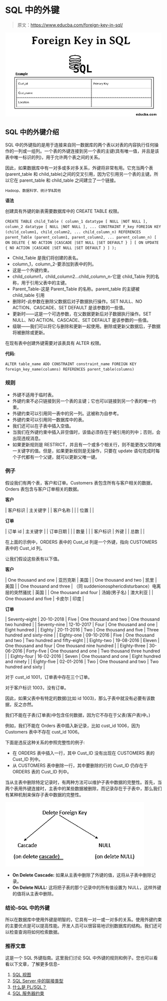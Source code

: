 # SQL 中的外键

> 原文：<https://www.educba.com/foreign-key-in-sql/>

![Foreign Key in SQL ](img/c1c06b2188d9ad69f3ad5feda0e7d5a9.png)



## SQL 中的外键介绍

SQL 中的外键指的是用于连接来自同一数据库的两个表以对表的内容执行任何操作的一列或一组列。一个表的外键连接到另一个表的主键(具有唯一值，并且是该表中唯一标识的列)，用于允许两个表之间的关系。

因此，如果数据库中有一对多或多对多关系，外键将非常有用。它充当两个表(parent_table 和 child_table)之间的交叉引用，因为它引用另一个表的主键。所以它在 parent_table 和 child_table 之间建立了一个链接。

<small>Hadoop、数据科学、统计学&其他</small>

**语法**

创建具有外键的新表需要数据库中的 CREATE TABLE 权限。

`CREATE TABLE child_Table
(
column_1 datatype [ NULL |NOT NULL ],
column_2 datatype [ NULL |NOT NULL ],
...
CONSTRAINT F_key
FOREIGN KEY (child_column1, child_column2, ... child_column_n)
REFERENCES parent_Table (parent_column1, parent_column2, ... parent_column_n)
[ ON DELETE { NO ACTION |CASCADE |SET NULL |SET DEFAULT } ] [ ON UPDATE { NO ACTION |CASCADE |SET NULL |SET DEFAULT } ] );`

*   Child_Table 是我们将创建的表名。
*   column_1，column_2-要添加到表中的列。
*   这是一个外键约束。
*   child_column1，child_column2…child_column_n-它是 child_Table 列的名称，用于引用父表中的主键。
*   Parent_Table-这是 Parent_Table 的名称。parent_table 的主键被 child_table 引用
*   删除时-此参数在删除父数据后对子数据执行操作。SET NULL、NO ACTION、CASCADE、SET DEFAULT 是该参数的一些值。
*   更新时——这是一个可选参数，在父数据更新后对子数据执行操作。SET NULL、NO ACTION、CASCADE、SET DEFAULT 是该参数的一些值。
*   级联——我们可以将它与删除和更新一起使用。删除或更新父数据后，子数据将被删除或更新。

在现有表中创建外键需要对该表具有 ALTER 权限。

**代码:**

`ALTER table_name
ADD CONSTRAINT constraint_name
FOREIGN KEY foreign_key_name(columns)
REFERENCES parent_table(columns)`

### 规则

*   外键不适用于临时表。
*   外键约束不必只链接到另一个表的主键；它也可以链接到另一个表的唯一约束。
*   外键约束可以引用同一表中的另一列。这被称为自参考。
*   外键约束可以引用同一数据库中的表。
*   我们还可以在子表中插入空值。
*   当我们在外键约束中插入非空值时，该值必须存在于被引用的列中；否则，会出现违规消息。
*   如果更新规则是 RESTRICT，并且有一个或多个相关行，则不能更改父项的唯一关键字的值。但是，如果更新规则是无操作，只要在 update 语句完成时每个子代都有一个父键，就可以更新父唯一键。

### 例子

假设我们有两个表，客户和订单。Customers 表包含所有与客户相关的数据，Orders 表包含与客户订单相关的数据。

**客户**

| 客户标识 | 主关键字 |
| 客户名称 |  |
| 位置 |  |

**订单**

| 订单 id | 主关键字 |
| 订单日期 |  |
| 数量 |  |
| 客户标识 | 外键 |
| 总数 |  |

在上面的示例中，ORDERS 表中的 Cust_id 列是一个外键，指向 CUSTOMERS 表中的 Cust_id 列。

让我们假设这些表有以下值。

**客户**

| One thousand and one | 亚历克斯 | 美国 |
| One thousand and two | 凯里 | 美国 |
| One thousand and three | （同 suddenionosphericdisturbance）电离层的突然骚扰 | 英国 |
| One thousand and four | 汤姆(男子名) | 澳大利亚 |
| One thousand and five | 卡皮尔 | 印度 |

**订单**

| Seventy-eight | 20-10-2018 | Five | One thousand and two | One thousand two hundred |
| Seventy-nine | 12-10-2017 | Four | One thousand and one | Eight hundred |
| Eighty | 20-11-2016 | Two | One thousand and five | Three hundred and sixty-nine |
| Eighty-one | 09-10-2016 | Five | One thousand and two | Two hundred and fifty-eight |
| Eighty-two | 19-08-2016 | Eleven | One thousand and four | One thousand nine hundred |
| Eighty-three | 30-06-2016 | Forty-five | One thousand and one | Two thousand three hundred |
| Eighty-four | 16-02-2016 | Seven | One thousand and one | Eight hundred and ninety |
| Eighty-five | 02-01-2016 | Two | One thousand and two | Two hundred and sixty |

对于 cust_id 1001，订单表中存在三个订单。

对于客户标识 1003，没有订单。

因此，如果父表中有特定的数据(比如 id 1003)，那么子表中就没有必要有该数据，反之亦然。

我们不能在子表(订单表)中包含任何数据，因为它不存在于父表(客户表)中。)

例如，我们不能在 Orders 表中插入新记录，比如 cust_id 1006，因为 Customers 表中不存在 cust_id 1006。

下面是违反这种关系的参照完整性的例子:

*   在 ORDERS 表中插入一行，其中 Cust_ID 没有出现在 CUSTOMERS 表的 Cust_ID 列中。
*   从 CUSTOMERS 表中删除一行，其中要删除的行的 Cust_ID 仍存在于 ORDERS 表的 Cust_ID 列中。

当从主表中删除特定记录时，有两种方法可以维护子表中数据的完整性。首先，当两个表用外键连接时，主表中的某些数据被删除，而记录存在于子表中，那么我们有某种机制来保存子表中数据的完整性。

![Delete Foreign Key](img/2ffe4d8f26a4823fe1957447d0082299.png)



*   **On Delete Cascade:** 如果从主表中删除了外键的值，这将从子表中删除记录。
*   **On Delete NULL:** 这将把子表的那个记录中的所有值设置为 NULL，这样外键的值将从主表中删除。

### 结论–SQL 中的外键

所以在数据库中使用外键是明智的，它具有一对一或一对多的关系。使用外键约束的主要优点是可以提高性能。开发人员可以很容易地识别数据库的结构。我们还可以检查查询将如何检索数据。

### 推荐文章

这是一个 SQL 外键指南。这里我们讨论 SQL 中外键的规则和例子。您也可以看看以下文章，了解更多信息–

1.  [SQL 视图](https://www.educba.com/sql-views/)
2.  [SQL Server 中的联接类型](https://www.educba.com/types-of-joins-in-sql-server/)
3.  [什么是 PL/SQL？](https://www.educba.com/what-is-pl-sql/)
4.  [SQL 服务器约束](https://www.educba.com/sql-server-constraints/)





